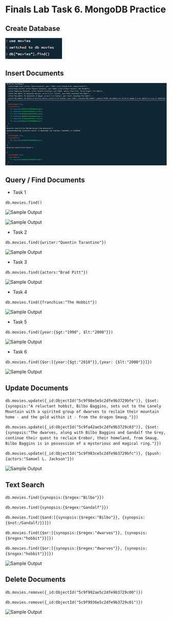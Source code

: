 # Finals Lab Task 6. MongoDB Practice

## Create Database

![Sample Output](images/P1.png)

## Insert Documents

![Sample Output](images/P2.png)

## Query / Find Documents

- Task 1
  
``` db.movies.find() ```

![Sample Output](images/P3.png)

![Sample Output](images/P4.png)

- Task 2
  
``` db.movies.find({writer:"Quentin Tarantino"}) ``` 

![Sample Output](images/P5.png)

- Task 3
  
``` db.movies.find({actors:"Brad Pitt"}) ```

![Sample Output](images/P6.png)

- Task 4
  
``` db.movies.find({franchise:"The Hobbit"}) ```

![Sample Output](images/P7.png)

- Task 5
  
``` db.movies.find({year:{$gt:"1990", $lt:"2000"}}) ```

![Sample Output](images/P8.png)

- Task 6
  
``` db.movies.find({$or:[{year:{$gt:"2010"}},{year: {$lt:"2000"}}]}) ```

![Sample Output](images/P9.png)

## Update Documents
  
``` db.movies.update({_id:ObjectId("5c9f98e5e5c2dfe9b3729bfe")}, {$set:{synopsis:"A reluctant hobbit, Bilbo Baggins, sets out to the Lonely Mountain with a spirited group of dwarves to reclaim their mountain home - and the gold within it - from the dragon Smaug."}}) ```

``` db.movies.update({_id:ObjectId("5c9fa42ae5c2dfe9b3729c03")}, {$set:{synopsis:"The dwarves, along with Bilbo Baggins and Gandalf the Grey, continue their quest to reclaim Erebor, their homeland, from Smaug. Bilbo Baggins is in possession of a mysterious and magical ring."}}) ```

``` db.movies.update({_id:ObjectId("5c9f983ce5c2dfe9b3729bfc")}, {$push:{actors:"Samuel L. Jackson"}}) ```

![Sample Output](images/P10.png)

## Text Search

``` db.movies.find({synopsis:{$regex:"Bilbo"}}) ```

``` db.movies.find({synopsis:{$regex:"Gandalf"}}) ```

``` db.movies.find({$and:[{synopsis:{$regex:"Bilbo"}}, {synopsis:{$not:/Gandalf/}}]}) ```

``` db.movies.find({$or:[{synopsis:{$regex:"dwarves"}}, {synopsis:{$regex:"hobbit"}}]}) ```

``` db.movies.find({$or:[{synopsis:{$regex:"dwarves"}}, {synopsis:{$regex:"hobbit"}}]}) ```

![Sample Output](images/P11.png)

## Delete Documents

``` db.movies.remove({_id:ObjectId("5c9f992ae5c2dfe9b3729c00")}) ```

``` db.movies.remove({_id:ObjectId("5c9f9936e5c2dfe9b3729c01")}) ```

![Sample Output](images/p12.png)

